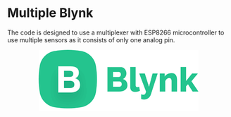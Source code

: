 
#                                                         Multiple Blynk


The code is designed to use a multiplexer with ESP8266 microcontroller to use multiple sensors as it consists of only one analog pin.
<p align="center">
  <img src="https://github.com/idivyanshbansal/Multiple-Blynk/blob/46f6504995ffa86f119e578fa5865637bb743f8b/blynk.png" />
</p>
